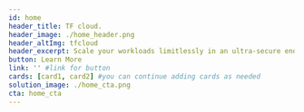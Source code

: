 ```yaml
---
id: home
header_title: TF cloud.
header_image: ./home_header.png
header_altImg: tfcloud
header_excerpt: Scale your workloads limitlessly in an ultra-secure end-to-end environment.
button: Learn More
link: '' #link for button
cards: [card1, card2] #you can continue adding cards as needed
solution_image: ./home_cta.png
cta: home_cta
---
```

